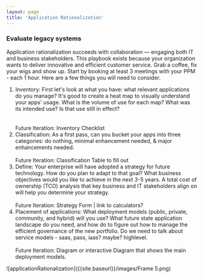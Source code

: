 ```yaml
---
layout: page
title: 'Application Rationalization'
---
```

### Evaluate legacy systems

Application rationalization succeeds with collaboration — engaging both IT and business stakeholders. This playbook exists because your organization wants to deliver innovative and efficient customer service. Grab a coffee, fix your wigs and show up. Start by booking at least 3 meetings with your PPM - each 1 hour. Here are a few things you will need to consider.  

1. Inventory: First let's look at what you have: what relevant applications do you manage? It's good to create a heat map to visually understand your apps' usage. What is the volume of use for each map? What was its intended use? Is that use still in effect?  
<br></br>Future Iteration: Inventory Checklist
2. Classification: As a first pass, can you bucket your apps into three categories: do nothing, minimal enhancement needed, & major enhancements needed.
<br></br>Future Iteration: Classification Table to fill out  
3. Define: Your enterprise will have adopted a strategy for future technology. How do you plan to adapt to that goal? What business objectives would you like to achieve in the next 3-5 years. A total cost of ownership (TCO) analysis that key business and IT stakeholders align on will help you determine your strategy.
<br></br>Future Iteration: Strategy Form | link to calculators?  
4. Placement of applications: What deployment models (public, private, community, and hybrid) will you use? What future state application landscape do you need, and how do to figure out how to manage the efficient governance of the new portfolio. Do we need to talk about service models - saas, pass, iaas? maybe? highlevel. 
<br></br>Future Iteration: Diagram or interactive Diagram that shows the main deployment models.  

![applicationRationalization]({{site.baseurl}}/images/Frame 5.png) 
  

